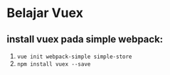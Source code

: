 # Belajar Vuex
## install vuex pada simple webpack:
1. `vue init webpack-simple simple-store`
2. `npm install vuex --save`







